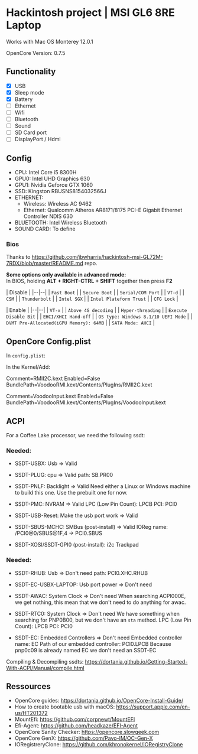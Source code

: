 # Hackintosh project | MSI GL6 8RE Laptop

Works with Mac OS Monterey 12.0.1

OpenCore Version: 0.7.5

## Functionality

- [x] USB
- [x] Sleep mode
- [x] Battery
- [ ] Ethernet
- [ ] Wifi
- [ ] Bluetooth
- [ ] Sound
- [ ] SD Card port
- [ ] DisplayPort / Hdmi

## Config

- CPU: Intel Core i5 8300H
- GPU0: Intel UHD Graphics 630
- GPU1: Nvidia Geforce GTX 1060
- SSD: Kingston RBUSNS8154032566J
- ETHERNET:
  - Wireless: Wireless AC 9462
  - Ethernet: Qualcomm Atheros AR8171/8175 PCI-E Gigabit Ethernet Controller NDIS 630
- BLUETOOTH: Intel Wireless Bluetooth
- SOUND CARD: To define

### Bios

Thanks to https://github.com/jbwharris/hackintosh-msi-GL72M-7RDX/blob/master/README.md repo.

**Some options only available in advanced mode:**\
In BIOS, holding **ALT + RIGHT-CTRL + SHIFT** together then press **F2**

| Disable |
|--|--|
| `Fast Boot` |
| `Secure Boot` |
| `Serial/COM Port` |
| `VT-d` |
| `CSM` |
| `Thunderbolt` |
| `Intel SGX` |
| `Intel Plateform Trust` |
| `CFG Lock` |

| Enable |
|--|--|
| `VT-x` |
| `Above 4G decoding` |
| `Hyper-threading` |
| `Execute Disable Bit` |
| `EHCI/XHCI Hand-off` |
| `OS type: Windows 8.1/10 UEFI Mode` |
| `DVMT Pre-Allocated(iGPU Memory): 64MB` |
| `SATA Mode: AHCI` |

## OpenCore Config.plist

In `config.plist`:

In the Kernel/Add:

Comment=RMII2C.kext
Enabled=False
BundlePath=VoodooRMI.kext/Contents/PlugIns/RMII2C.kext

Comment=VoodooInput.kext
Enabled=False
BundlePath=VoodooRMI.kext/Contents/PlugIns/VoodooInput.kext

## ACPI

For a Coffee Lake processor, we need the following ssdt:

### Needed:

- SSDT-USBX: Usb => Valid

- SSDT-PLUG: cpu => Valid
  path: SB.PR00

- SSDT-PNLF: Backlight => Valid
  Need either a Linux or Windows machine to build this one.
  Use the prebuilt one for now.

- SSDT-PMC: NVRAM => Valid
  LPC (Low Pin Count): LPCB
  PCI: PCI0

- SSDT-USB-Reset: Make the usb port work => Valid

- SSDT-SBUS-MCHC: SMBus (post-install) => Valid
  IOReg name: /PCI0@0/SBUS@1F,4 -> PCI0.SBUS

- SSDT-XOSI/SSDT-GPI0 (post-install): i2c Trackpad

### Needed:

- SSDT-RHUB: Usb => Don't need
  path: PCI0.XHC.RHUB

- SSDT-EC-USBX-LAPTOP: Usb port power => Don't need

- SSDT-AWAC: System Clock => Don't need
  When searching ACPI000E, we get nothing, this mean that we don't need to do anything for awac.

- SSDT-RTC0: System Clock => Don't need
  We have something when searching for PNP0B00, but we don't have an `sta` method.
  LPC (Low Pin Count): LPCB
  PCI: PCI0

- SSDT-EC: Embedded Controllers => Don't need
  Embedded controller name: EC
  Path of our embedded controller: PCI0.LPCB
  Because pnp0c09 is already named EC we don't need an SSDT-EC

Compiling & Decompiling ssdts: https://dortania.github.io/Getting-Started-With-ACPI/Manual/compile.html

## Ressources

- OpenCore guides: https://dortania.github.io/OpenCore-Install-Guide/
- How to create bootable usb with macOS: https://support.apple.com/en-us/HT201372
- MountEfi: https://github.com/corpnewt/MountEFI
- Efi-Agent: https://github.com/headkaze/EFI-Agent
- OpenCore Sanity Checker: https://opencore.slowgeek.com
- OpenCore GenX: https://github.com/Pavo-IM/OC-Gen-X
- IORegistreryClone: https://github.com/khronokernel/IORegistryClone
